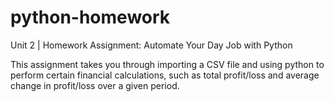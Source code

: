 # python-homework

Unit 2 | Homework Assignment: Automate Your Day Job with Python

This assignment takes you through importing a CSV file and using python to perform certain financial calculations, such as total profit/loss and average change in profit/loss over a given period.
